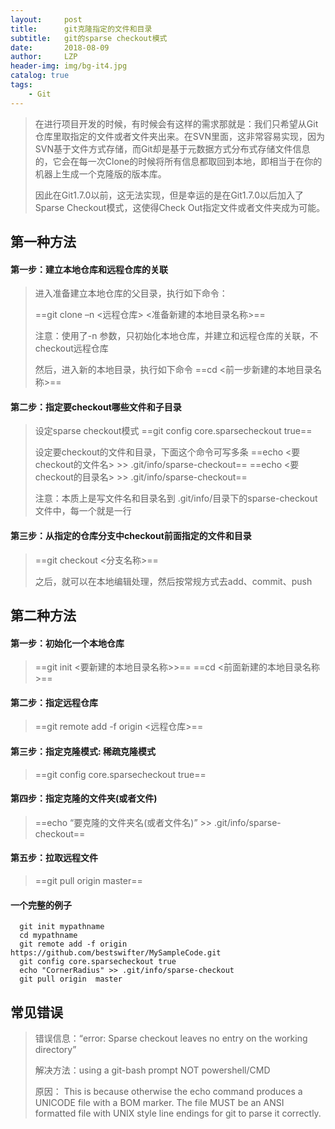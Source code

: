 ```yaml
---
layout:     post
title:      git克隆指定的文件和目录
subtitle:   git的sparse checkout模式
date:       2018-08-09
author:     LZP
header-img: img/bg-it4.jpg
catalog: true
tags:
    - Git
---
```



>在进行项目开发的时候，有时候会有这样的需求那就是：我们只希望从Git仓库里取指定的文件或者文件夹出来。在SVN里面，这非常容易实现，因为SVN基于文件方式存储，而Git却是基于元数据方式分布式存储文件信息的，它会在每一次Clone的时候将所有信息都取回到本地，即相当于在你的机器上生成一个克隆版的版本库。
>
>因此在Git1.7.0以前，这无法实现，但是幸运的是在Git1.7.0以后加入了Sparse Checkout模式，这使得Check Out指定文件或者文件夹成为可能。

## 第一种方法

#### 第一步：建立本地仓库和远程仓库的关联

>进入准备建立本地仓库的父目录，执行如下命令：
>
> ==git clone –n <远程仓库> <准备新建的本地目录名称>==
>
>注意：使用了-n 参数，只初始化本地仓库，并建立和远程仓库的关联，不checkout远程仓库
>
>然后，进入新的本地目录，执行如下命令
> ==cd <前一步新建的本地目录名称>==

#### 第二步：指定要checkout哪些文件和子目录

>设定sparse checkout模式
> ==git config core.sparsecheckout true== 
> 
>设定要checkout的文件和目录，下面这个命令可写多条
>==echo <要checkout的文件名> >> .git/info/sparse-checkout==
>==echo <要checkout的目录名> >> .git/info/sparse-checkout==
>
>注意：本质上是写文件名和目录名到 .git/info/目录下的sparse-checkout文件中，每一个就是一行

#### 第三步：从指定的仓库分支中checkout前面指定的文件和目录
>==git checkout <分支名称>==
>
>之后，就可以在本地编辑处理，然后按常规方式去add、commit、push

## 第二种方法

#### 第一步：初始化一个本地仓库
>==git init <要新建的本地目录名称>>==
>==cd <前面新建的本地目录名称>==

#### 第二步：指定远程仓库
>==git remote add -f origin <远程仓库>==

#### 第三步：指定克隆模式: 稀疏克隆模式
>==git config core.sparsecheckout true==

#### 第四步：指定克隆的文件夹(或者文件)
>==echo “要克隆的文件夹名(或者文件名)” >> .git/info/sparse-checkout==

#### 第五步：拉取远程文件
>==git pull origin master==

#### 一个完整的例子

```
  git init mypathname
  cd mypathname
  git remote add -f origin https://github.com/bestswifter/MySampleCode.git
  git config core.sparsecheckout true
  echo "CornerRadius" >> .git/info/sparse-checkout
  git pull origin  master 
```

## 常见错误
>错误信息：“error: Sparse checkout leaves no entry on the working directory”
>
>解决方法：using a git-bash prompt NOT powershell/CMD
>
>原因： This is because otherwise the echo command produces a UNICODE file with a BOM marker. The file MUST be an ANSI formatted file with UNIX style line endings for git to parse it correctly.